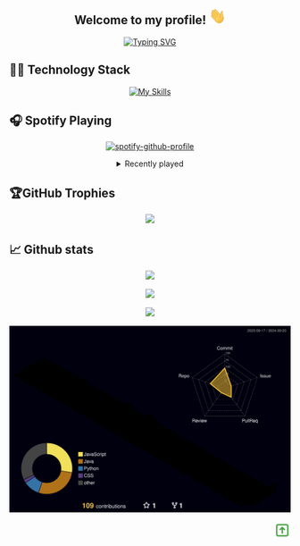 <div id="top"></div>
<h2 align="center">
  Welcome to my profile!
  <img src="https://raw.githubusercontent.com/quanlta/quanlta/master/icons/wave.gif" width="30" height="30">
</h2>
<div align="center">

[![Typing SVG](https://readme-typing-svg.herokuapp.com?font=Work+Sans&size=24&duration=2500&color=007bff&center=true&vCenter=true&width=500&lines=Software+Engineer;Developer+Internship;SAP+ERP)](https://git.io/typing-svg)

</div>

## 👨‍💻 Technology Stack

<!-- https://github.com/tandpfun/skill-icons -->
<div align="center">

[![My Skills](https://skillicons.dev/icons?i=java,html,css,js,mysql,git,github,docker,vscode,postman,react,spring,angular,azure,figma,idea,react,vercel,maven,photoshop&theme=light&perline=10)](https://skillicons.dev)

</div>

## 🎧 Spotify Playing

<div align="center">

<!-- https://github.com/kittinan/spotify-github-profile -->
[![spotify-github-profile](https://spotify-github-profile.kittinanx.com/api/view?uid=31kowfrz2zyqarfjv63t4fl26o6y&cover_image=true&theme=default&show_offline=false&background_color=121212&interchange=false)](https://spotify-github-profile.kittinanx.com/api/view?uid=31kowfrz2zyqarfjv63t4fl26o6y&redirect=true)
<details>
    <summary>Recently played</summary>
    <a href="https://open.spotify.com/user/31kowfrz2zyqarfjv63t4fl26o6y"><img src="https://spotify-recently-played-readme.vercel.app/api?user=31kowfrz2zyqarfjv63t4fl26o6y&unique=true&count=10" alt="Spotify recently played"></a>
</details>

</div>

## 🏆GitHub Trophies
<div align="center">
  
![](https://github-trophies.vercel.app/?username=quanlta&theme=radical&no-frame=false&no-bg=true&margin-w=4)

</div>

## 📈 Github stats
<div align="center">
  
![](https://github-readme-stats.vercel.app/api?username=quanlta&theme=radical&hide_border=false&include_all_commits=true&count_private=true)
  
![](https://github-readme-streak-stats.herokuapp.com/?user=quanlta&theme=radical&hide_border=false)
  
![](https://github-readme-stats.vercel.app/api/top-langs/?username=quanlta&theme=radical&hide_border=false&include_all_commits=true&count_private=true&layout=compact)

![](./profile-3d-contrib/profile-night-rainbow.svg)

</div>

<p align="right">
<a href="#top">
<picture>
  <source media="(prefers-color-scheme: dark)" srcset="https://raw.githubusercontent.com/danielcshn/danielcshn/master/icons/arrow-square-up-fac539.svg">
  <img alt="back to top" width="30px" height="30px" src="https://raw.githubusercontent.com/danielcshn/danielcshn/master/icons/arrow-square-up-47a042.svg">
</picture>
</a>
</p>
